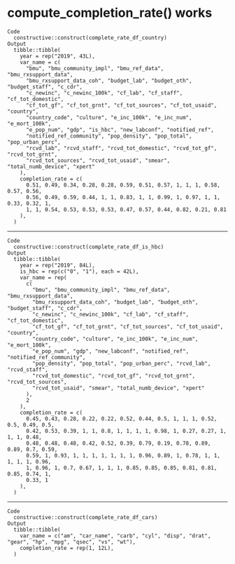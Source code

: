 # compute_completion_rate() works

    Code
      constructive::construct(complete_rate_df_country)
    Output
      tibble::tibble(
        year = rep("2019", 43L),
        var_name = c(
          "bmu", "bmu_community_impl", "bmu_ref_data", "bmu_rxsupport_data",
          "bmu_rxsupport_data_coh", "budget_lab", "budget_oth", "budget_staff", "c_cdr",
          "c_newinc", "c_newinc_100k", "cf_lab", "cf_staff", "cf_tot_domestic",
          "cf_tot_gf", "cf_tot_grnt", "cf_tot_sources", "cf_tot_usaid", "country",
          "country_code", "culture", "e_inc_100k", "e_inc_num", "e_mort_100k",
          "e_pop_num", "gdp", "is_hbc", "new_labconf", "notified_ref",
          "notified_ref_community", "pop_density", "pop_total", "pop_urban_perc",
          "rcvd_lab", "rcvd_staff", "rcvd_tot_domestic", "rcvd_tot_gf", "rcvd_tot_grnt",
          "rcvd_tot_sources", "rcvd_tot_usaid", "smear", "total_numb_device", "xpert"
        ),
        completion_rate = c(
          0.51, 0.49, 0.34, 0.28, 0.28, 0.59, 0.51, 0.57, 1, 1, 1, 0.58, 0.57, 0.56,
          0.56, 0.49, 0.59, 0.44, 1, 1, 0.83, 1, 1, 0.99, 1, 0.97, 1, 1, 0.33, 0.32, 1,
          1, 1, 0.54, 0.53, 0.53, 0.53, 0.47, 0.57, 0.44, 0.82, 0.21, 0.81
        ),
      )

---

    Code
      constructive::construct(complete_rate_df_is_hbc)
    Output
      tibble::tibble(
        year = rep("2019", 84L),
        is_hbc = rep(c("0", "1"), each = 42L),
        var_name = rep(
          c(
            "bmu", "bmu_community_impl", "bmu_ref_data", "bmu_rxsupport_data",
            "bmu_rxsupport_data_coh", "budget_lab", "budget_oth", "budget_staff", "c_cdr",
            "c_newinc", "c_newinc_100k", "cf_lab", "cf_staff", "cf_tot_domestic",
            "cf_tot_gf", "cf_tot_grnt", "cf_tot_sources", "cf_tot_usaid", "country",
            "country_code", "culture", "e_inc_100k", "e_inc_num", "e_mort_100k",
            "e_pop_num", "gdp", "new_labconf", "notified_ref", "notified_ref_community",
            "pop_density", "pop_total", "pop_urban_perc", "rcvd_lab", "rcvd_staff",
            "rcvd_tot_domestic", "rcvd_tot_gf", "rcvd_tot_grnt", "rcvd_tot_sources",
            "rcvd_tot_usaid", "smear", "total_numb_device", "xpert"
          ),
          2
        ),
        completion_rate = c(
          0.45, 0.43, 0.28, 0.22, 0.22, 0.52, 0.44, 0.5, 1, 1, 1, 0.52, 0.5, 0.49, 0.5,
          0.42, 0.53, 0.39, 1, 1, 0.8, 1, 1, 1, 1, 0.98, 1, 0.27, 0.27, 1, 1, 1, 0.48,
          0.48, 0.48, 0.48, 0.42, 0.52, 0.39, 0.79, 0.19, 0.78, 0.89, 0.89, 0.7, 0.59,
          0.59, 1, 0.93, 1, 1, 1, 1, 1, 1, 1, 0.96, 0.89, 1, 0.78, 1, 1, 1, 1, 1, 0.96,
          1, 0.96, 1, 0.7, 0.67, 1, 1, 1, 0.85, 0.85, 0.85, 0.81, 0.81, 0.85, 0.74, 1,
          0.33, 1
        ),
      )

---

    Code
      constructive::construct(complete_rate_df_cars)
    Output
      tibble::tibble(
        var_name = c("am", "car_name", "carb", "cyl", "disp", "drat", "gear", "hp", "mpg", "qsec", "vs", "wt"),
        completion_rate = rep(1, 12L),
      )


